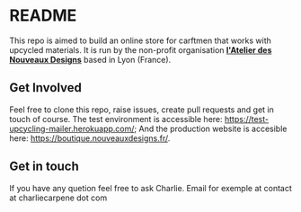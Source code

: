 # README

This repo is aimed to build an online store for carftmen that works with upcycled materials. It is run by the non-profit organisation [**l'Atelier des Nouveaux Designs**](https://nouveauxdesigns.fr) based in Lyon (France).

## Get Involved

Feel free to clone this repo, raise issues, create pull requests and get in touch of course.
The test environment is accessible here: https://test-upcycling-mailer.herokuapp.com/;
And the production website is accesible here: https://boutique.nouveauxdesigns.fr/.

## Get in touch

If you have any quetion feel free to ask Charlie. Email for exemple at contact at charliecarpene dot com